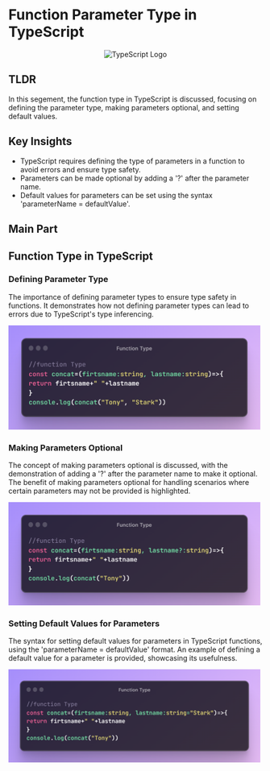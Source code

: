 # Function Parameter Type in TypeScript 

<p align="center">
  <img src="https://timmousk.com/wp-content/uploads/2022/04/cover-5.png" alt="TypeScript Logo" width="800"/>
</p>

## TLDR

In this segement, the function type in TypeScript is discussed, focusing on defining the parameter type, making parameters optional, and setting default values.

## Key Insights

- TypeScript requires defining the type of parameters in a function to avoid errors and ensure type safety.
- Parameters can be made optional by adding a '?' after the parameter name.
- Default values for parameters can be set using the syntax 'parameterName = defaultValue'.

## Main Part

## Function Type in TypeScript

### Defining Parameter Type

The importance of defining parameter types to ensure type safety in functions. It demonstrates how not defining parameter types can lead to errors due to TypeScript's type inferencing.

<p align="left">
  <img src="./assets/function.png" alt="TypeScript Logo" width="500"/>
</p>

### Making Parameters Optional

The concept of making parameters optional is discussed, with the demonstration of adding a '?' after the parameter name to make it optional. The benefit of making parameters optional for handling scenarios where certain parameters may not be provided is highlighted.

<p align="left">
  <img src="./assets/function2.png" alt="TypeScript Logo" width="500"/>
</p>

### Setting Default Values for Parameters

The syntax for setting default values for parameters in TypeScript functions, using the 'parameterName = defaultValue' format. An example of defining a default value for a parameter is provided, showcasing its usefulness.

<p align="left">
  <img src="./assets/function3.png" alt="TypeScript Logo" width="500"/>
</p>
